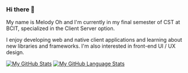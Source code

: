 ### Hi there 👋

My name is Melody Oh and I'm currently in my final semester of CST at BCIT, specialized in the Client Server option. 

I enjoy developing web and native client applications and learning about new libraries and frameworks. I'm also interested in front-end UI / UX design.

[![My GitHub Stats](https://github-readme-stats.vercel.app/api/?username=melocoh&count_private=true&theme=dark&showicons=true)]()
[![My GitHub Language Stats](https://github-readme-stats.vercel.app/api/top-langs/?username=melocoh&langs_count=5&theme=dark)]()

<!--
**melocoh/melocoh** is a ✨ _special_ ✨ repository because its `README.md` (this file) appears on your GitHub profile.




Here are some ideas to get you started:

- 🔭 I’m currently working on ...
- 🌱 I’m currently learning ...
- 👯 I’m looking to collaborate on ...
- 🤔 I’m looking for help with ...
- 💬 Ask me about ...
- 📫 How to reach me: ...
- 😄 Pronouns: ...
- ⚡ Fun fact: ...
-->
